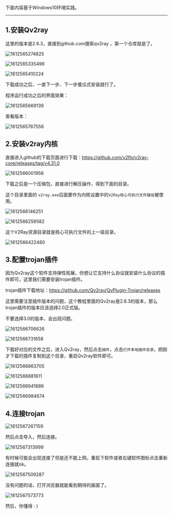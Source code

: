 下面内容基于Windows10环境实践。

---

## 1.安装Qv2ray

这里的版本是2.6.3，直接到github.com搜索qv2ray ，第一个仓库就是了。

![1612565274825](medias/1612565274825.png)

![1612565335496](medias/1612565335496.png)

![1612565410224](medias/1612565410224.png)

下载成功之后，一直下一步、下一步傻瓜式安装就行了。

程序运行成功之后的界面效果：

![1612565669139](medias/1612565669139.png)

查看版本：

![1612565767556](medias/1612565767556.png)



## 2.安装v2ray内核

直接进入github的下载页面进行下载：<https://github.com/v2fly/v2ray-core/releases/tag/v4.31.0>

![1612566001956](medias/1612566001956.png)

下载之后是一个压缩包，直接进行解压操作，得到下面的目录。

这个目录里面的 `v2ray.exe`后面要作为内核设置中的`V2Ray核心可执行文件路径`被使用。

![1612566146251](medias/1612566146251.png)

![1612566259582](medias/1612566259582.png)

这个V2Ray资源目录就是核心可执行文件的上一级目录。

![1612566422480](medias/1612566422480.png)



## 3.配置trojan插件

因为Qv2ray这个软件支持弹性拓展，你想让它支持什么协议就安装什么协议的插件即可，这里我们需要安装trojan插件。

trojan插件下载地址：<https://github.com/Qv2ray/QvPlugin-Trojan/releases>

这里需要注意插件版本的问题，这个教程里面的Qv2ray是2.6.3的版本，那么trojan插件的版本应该选择2.0正式版。

不要选择3.0的版本，会出现问题。

![1612566706626](medias/1612566706626.png)

![1612566731658](medias/1612566731658.png)

下载好对应的文件之后，进入Qv2ray，然后点击`插件`，点击`打开本地插件目录`，把刚才下载的插件复制到这个目录，重启Qv2ray软件即可。

![1612566863705](medias/1612566863705.png)

![1612566881611](medias/1612566881611.png)

![1612566941686](medias/1612566941686.png)

![1612566984674](medias/1612566984674.png)



## 4.连接trojan

![1612567267159](medias/1612567267159.png)

然后点击导入，然后连接。

![1612567313999](medias/1612567313999.png)

有时候可能会出现连接了但是还不能上网，重启下软件或者右键软件图标点击重新连接就ok。

![1612567509287](medias/1612567509287.png)

没有问题的话，打开浏览器就能看到期待的画面了。

![1612567573773](medias/1612567573773.png)

然后，你懂得 : )

